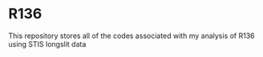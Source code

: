 R136
====
This repository stores all of the codes associated with my analysis of R136 using STIS longslit data

